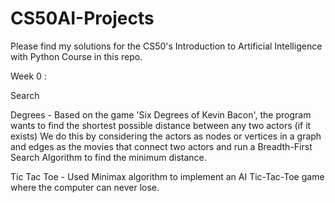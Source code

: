 # CS50AI-Projects

Please find my solutions for the CS50's Introduction to Artificial Intelligence with Python Course in this repo.

Week 0 : 

Search

Degrees - Based on the game 'Six Degrees of Kevin Bacon', the program wants to find the shortest possible distance between any two actors (if it exists)
We do this by considering the actors as nodes or vertices in a graph and edges as the movies that connect two actors and run a Breadth-First Search Algorithm to find the minimum distance.

Tic Tac Toe - Used Minimax algorithm to implement an AI Tic-Tac-Toe game where the computer can never lose.
